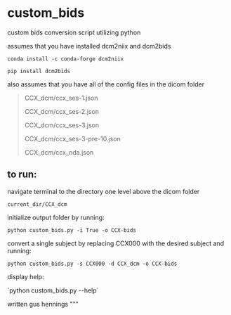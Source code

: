# custom_bids
custom bids conversion script utilizing python

assumes that you have installed dcm2niix and dcm2bids
    <p>`conda install -c conda-forge dcm2niix`</p>
    <p>`pip install dcm2bids`</p>

also assumes that you have all of the config files in the dicom folder
<blockquote>
<p>CCX_dcm/ccx_ses-1.json</p> 
<p>CCX_dcm/ccx_ses-2.json</p>
<p>CCX_dcm/ccx_ses-3.json</p>
<p>CCX_dcm/ccx_ses-3-pre-10.json</p>  
<p>CCX_dcm/ccx_nda.json</p>
</blockquote>

## to run:
navigate terminal to the directory one level above the dicom folder  
   	<p>`current_dir/CCX_dcm`</p>
initialize output folder by running:
    <p>`python custom_bids.py -i True -o CCX-bids`</p>
convert a single subject by replacing CCX000 with the desired subject and running: 
    <p>`python custom_bids.py -s CCX000 -d CCX_dcm -o CCX-bids`</p>

display help:
   <p>`python custom_bids.py --help`</p>

written gus hennings
"""